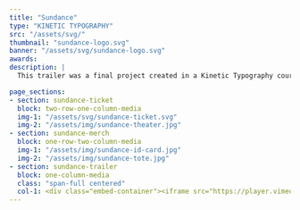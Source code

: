 ```yaml
---
title: "Sundance"
type: "KINETIC TYPOGRAPHY"
src: "/assets/svg/"
thumbnail: "sundance-logo.svg"
banner: "/assets/svg/sundance-logo.svg"
awards:
description: |
  This trailer was a final project created in a Kinetic Typography course at Auburn University’s School of Industrial + Graphic Design. The objective was to create a print piece and video promotion that are connected using an augmented reality app. The design concept is a rebrand for the Sundance Film Festival. It incorporates a collection of type, images and shapes that move individually but flow as one concept throughout the piece. The video is designed to capture the viewers attention and incite excitement about the festival. This conceptual design is intended to be professional promotion that could actually be used by the Sundance Film Festival in the year 2020.

page_sections:
- section: sundance-ticket
  block: two-row-one-column-media
  img-1: "/assets/svg/sundance-ticket.svg"
  img-2: "/assets/img/sundance-theater.jpg"
- section: sundance-merch
  block: one-row-two-column-media
  img-1: "/assets/img/sundance-id-card.jpg"
  img-2: "/assets/img/sundance-tote.jpg"
- section: sundance-trailer
  block: one-column-media
  class: "span-full centered"
  col-1: <div class="embed-container"><iframe src="https://player.vimeo.com/video/293079006?color=eeb62f&byline=0&portrait=0&title=0" frameborder="0" webkitallowfullscreen mozallowfullscreen allowfullscreen></iframe></div>
---
```

